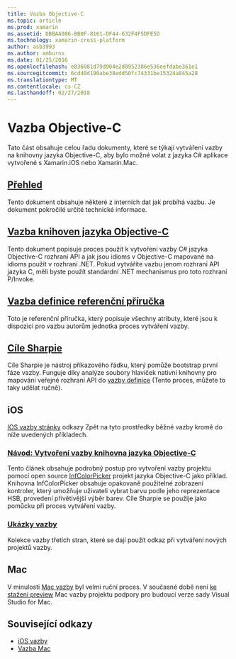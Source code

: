 ```yaml
---
title: Vazba Objective-C
ms.topic: article
ms.prod: xamarin
ms.assetid: DBBAA086-BB0F-8161-DF44-632F4F5DFE5D
ms.technology: xamarin-cross-platform
author: asb3993
ms.author: amburns
ms.date: 01/25/2016
ms.openlocfilehash: e836081d79d904e2d0952386e536eefdabe361e1
ms.sourcegitcommit: 6cd40d190abe38edd50fc74331be15324a845a28
ms.translationtype: MT
ms.contentlocale: cs-CZ
ms.lasthandoff: 02/27/2018
---
```

# <a name="binding-objective-c"></a>Vazba Objective-C

Tato část obsahuje celou řadu dokumenty, které se týkají vytváření vazby na knihovny jazyka Objective-C, aby bylo možné volat z jazyka C# aplikace vytvořené s Xamarin.iOS nebo Xamarin.Mac.

##  <a name="overviewcross-platformmaciosbindingoverviewmd"></a>[Přehled](~/cross-platform/macios/binding/overview.md)

Tento dokument obsahuje některé z interních dat jak probíhá vazbu. Je dokument pokročilé určité technické informace.

##  <a name="binding-objective-c-librariescross-platformmaciosbindingobjective-c-librariesmd"></a>[Vazba knihoven jazyka Objective-C](~/cross-platform/macios/binding/objective-c-libraries.md)

Tento dokument popisuje proces použít k vytvoření vazby C# jazyka Objective-C rozhraní API a jak jsou idioms v Objective-C mapované na idioms použít v rozhraní .NET.
Pokud vytváříte vazbu jenom rozhraní API jazyka C, měli byste použít standardní .NET mechanismus pro toto rozhraní P/Invoke.

##  <a name="binding-definition-reference-guidecross-platformmaciosbindingbinding-types-referencemd"></a>[Vazba definice referenční příručka](~/cross-platform/macios/binding/binding-types-reference.md)

Toto je referenční příručka, který popisuje všechny atributy, které jsou k dispozici pro vazbu autorům jednotka proces vytváření vazby.


## <a name="objective-sharpiecross-platformmaciosbindingobjective-sharpieindexmd"></a>[Cíle Sharpie](~/cross-platform/macios/binding/objective-sharpie/index.md)

Cíle Sharpie je nástroj příkazového řádku, který pomůže bootstrap první fáze vazby. Funguje díky analýze soubory hlaviček nativní knihovny pro mapování veřejné rozhraní API do [vazby definice](~/cross-platform/macios/binding/objective-c-libraries.md) (Tento proces, můžete to taky udělat ručně).

## <a name="ios"></a>iOS

[IOS vazby stránky](~/ios/platform/binding-objective-c/index.md) odkazy Zpět na tyto prostředky běžné vazby kromě do níže uvedených příkladech.

### <a name="walkthrough-binding-an-objective-c-libraryiosplatformbinding-objective-cwalkthroughmd"></a>[Návod: Vytvoření vazby knihovna jazyka Objective-C](~/ios/platform/binding-objective-c/walkthrough.md)

Tento článek obsahuje podrobný postup pro vytvoření vazby projektu pomocí open source [InfColorPicker](https://github.com/InfinitApps/InfColorPicker) projekt jazyka Objective-C jako příklad. Knihovna InfColorPicker obsahuje opakovaně použitelné zobrazení kontroler, který umožňuje uživateli vybrat barvu podle jeho reprezentace HSB, provedení přívětivější výběr barev. Cíle Sharpie se použije jako pomůcku při proces vytváření vazby.

### <a name="binding-sampleshttpsgithubcommonomonotouch-bindings"></a>[Ukázky vazby](https://github.com/mono/monotouch-bindings)

Kolekce vazby třetích stran, které se dají použít odkaz při vytváření nových projektů vazby.

## <a name="mac"></a>Mac

V minulosti [Mac vazby](~/mac/platform/binding.md) byl velmi ruční proces. V současné době není [ke stažení preview](https://forums.xamarin.com/discussion/59760/xamarin-mac-binding-project-preview) Mac vazby projektu podpory pro budoucí verze sady Visual Studio for Mac.



## <a name="related-links"></a>Související odkazy

- [iOS vazby](~/ios/platform/binding-objective-c/index.md)
- [Vazba Mac](~/mac/platform/binding.md)
